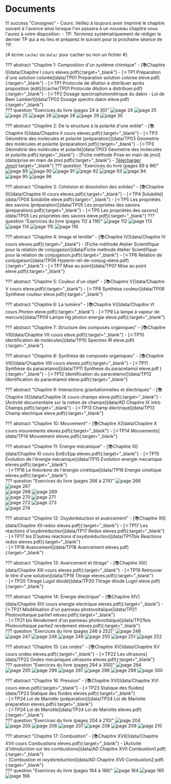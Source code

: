 # Documents


!!! success "Consignes"
    - Cours: Veillez à toujours avoir imprimé le chapitre suivant à l'avance ainsi lorsque l'on passera à un nouveau chapitre vous l'aurez à votre disposition.
    - TP: Terminez systématiquement de rédiger le dernier TP qui a eu lieu et préparez le suivant pour la prochaine séance de TP. 


{# écrire `cache/` ou `data/` pour cacher ou non un fichier #} 

??? abstract "Chapitre 1: Composition d'un système chimique"
    - [📚Chapitre I](data/Chapitre I cours eleves.pdf){:target="_blank"}
    - [⚛️TP1 Préparation d'une solution colorée](data/TP01 Preparation solution coloree eleve.pdf){:target="_blank"}
    - [⚛️TP1 Protocole de dilution à distribuer après proposition (édit)](cache/TP01 Protocole dilution a distribuer.pdf){:target="_blank"}
    - [⚛️TP2 Dosage spectrophotométrique du dakin - Loi de Beer Lambert](data/TP02 Dosage spectro dakin eleve.pdf){:target="_blank"}    
    ??? question "Exercices du livre (pages 24 à 30)"
        ![page 24](data/p24.png)
        ![page 25](data/p25.png)
        ![page 25](data/p25.png)
        ![page 26](data/p26.png)
        ![page 28](data/p28.png)
        ![page 29](data/p29.png)
        ![page 30](data/p30.png)

    
??? abstract "Chapitre 2: De la structure à la polarité d'une entité"
    - [📚Chapitre II](data/Chapitre II cours eleves.pdf){:target="_blank"}
    - [⚛️TP3  Géométrie des molécules et polarité (préparation)](data/TP03 Geometrie des molecules et polarite (preparation).pdf){:target="_blank"}
    - [⚛️TP3 Géométrie des molécules et polarité](data/TP03 Geometrie des molecules et polarite.pdf){:target="_blank"}
    - [Fiche méthode Prise en main de jmol](data/prise en main de jmol.pdf){:target="_blank"}
    - [Télécharger Jmol](http://sourceforge.net/projects/jmol/files/latest/download?source=files){:target="_blank"}
    ??? question "Exercices du livre (pages 89 à 96)"
        ![page 89](data/p89.png)
        ![page 90](data/p90.png)
        ![page 91](data/p91.png)
        ![page 92](data/p92.png)
        ![page 93](data/p93.png)
        ![page 94](data/p94.png)
        ![page 95](data/p95.png)
        ![page 96](data/p96.png)        
    
??? abstract "Chapitre 3: Cohésion et dissolution des solides"
    - [📚Chapitre III](data/Chapitre III cours eleves.pdf){:target="_blank"}
    - [⚛️TP4 Solubilité](data/TP04 Solubilite eleve.pdf){:target="_blank"}
    - [⚛️TP5 Les propriétés des savons (préparation)](data/TP05 Les proprietes des savons (preparation).pdf){:target="_blank"}
    - [⚛️TP5 Les propriétés des savons](data/TP05 Les proprietes des savons eleve.pdf){:target="_blank"}
    ??? question "Exercices du livre (pages 112 à 116)" 
        ![page 112](data/p112.png)
        ![page 113](data/p113.png)
        ![page 114](data/p114.png)
        ![page 115](data/p115.png)
        ![page 116](data/p116.png)

    
??? abstract "Chapitre 4: Image et lentille"
    - [📚Chapitre IV](data/Chapitre IV cours eleves.pdf){:target="_blank"}
    - [Fiche méthode Atelier Scientifique pour la relation de conjugaison](data/Fiche methode Atelier Scientifique pour la relation de conjugaison.pdf){:target="_blank"}
    - [⚛️TP6 Relation de conjugaison](data/TP06 Hyperm-rel-de-conjug-eleve.pdf){:target="_blank"}
    - [⚛️TP7 Mise au point](data/TP07 Mise au point eleve.pdf){:target="_blank"}



??? abstract "Chapitre 5: Couleur d'un objet"
    - [📚Chapitre V](data/Chapitre V cours eleve.pdf){:target="_blank"}
    - [⚛️TP8 Synthèse couleur](data/TP08 Synthese couleur eleve.pdf){:target="_blank"}

 
??? abstract "Chapitre 6: La lumière"
    - [📚Chapitre VI](data/Chapitre VI cours Photon eleve.pdf){:target="_blank"}
    - [⚛️TP9 La lampe à vapeur de mercure](data/TP09 Lampe Hg photon energie eleve.pdf){:target="_blank"}
 
??? abstract "Chapitre 7: Structure des composés organiques"
    - [📚Chapitre VII](data/Chapitre VII cours eleve.pdf){:target="_blank"}
    - [⚛️TP10 Identification de molécules](data/TP10 Spectres IR eleve.pdf){:target="_blank"}
 
 
??? abstract "Chapitre 8: Synthèse de composés organiques"
    - [📚Chapitre VIII](data/Chapitre VIII cours eleves.pdf){:target="_blank"}
    - [⚛️TP11 Synthèse du paracetamol](data/TP11 Synthese du paracetamol eleve.pdf      ){:target="_blank"}
    - [⚛️TP12 Identification du paracetamol](data/TP12 Identification du paracetamol eleve.pdf){:target="_blank"}
    
??? abstract "Chapitre 9: Interactions gravitationnelles et électriques"
    - [📚Chapitre IX](data/Chapitre IX cours champs eleve.pdf){:target="_blank"}
    - [Activité documentaire sur la notion de champs](data/AD Chapitre IX intro Champs.pdf){:target="_blank"}
    - [⚛️TP13 Champ électrique](data/TP13 Champ electrique eleve.pdf){:target="_blank"}    
 
??? abstract "Chapitre 10: Mouvement"
    - [📚Chapitre X](data/Chapitre X cours mouvements eleves.pdf){:target="_blank"}
    - [⚛️TP14 Mouvements](data/TP14 Mouvement eleves.pdf){:target="_blank"}    
    
??? abstract "Chapitre 11: Énergie mécanique"
    - [📚Chapitre XI](data/Chapitre XI cours EmEcEpp eleves.pdf){:target="_blank"}
    - [⚛️TP15 Évolution de l'énergie mécanique](data/TP15 Evolution energie mecanique eleves.pdf){:target="_blank"}    
    - [⚛️TP16 Le théorème de l'énergie cinétique](data/TP16 Energie cinetique eleves.pdf){:target="_blank"}        
    ??? question "Exercices du livre (pages 266 à 274)"
        ![page 266](data/p266.png)
        ![page 267](data/p267.png)        
        ![page 268](data/p268.png)
        ![page 269](data/p269.png)        
        ![page 270](data/p270.png)
        ![page 271](data/p271.png)        
        ![page 272](data/p272.png)
        ![page 273](data/p273.png)        
        ![page 274](data/p274.png)

 
??? abstract "Chapitre 12: Oxydoréduction et avancement"
    - [📚Chapitre XII](data/Chapitre XII redox eleves.pdf){:target="_blank"}
    - [⚛️TP17 Les réactions d'oxydoréduction](data/TP17 Redox  eleves.pdf){:target="_blank"}    
    - [⚛️TP17 bis D’autres réactions d'oxydoréduction](data/TP17bis Reactions redox eleves.pdf){:target="_blank"}    
    - [⚛️TP18 Avancement](data/TP18 Avancement eleves.pdf){:target="_blank"}        

 
??? abstract "Chapitre 13: Avancement et titrage"
    - [📚Chapitre XIII](data/Chapitre XIII cours eleves.pdf){:target="_blank"}
    - [⚛️TP19 Retrouver le titre d'une solution](data/TP19 Titrage eleves.pdf){:target="_blank"}    
    - [⚛️TP20 Titrage Lugol diiode](data/TP20 Titrage diiode Lugol eleve.pdf){:target="_blank"}    

 
??? abstract "Chapitre 14: Énergie électrique"
    - [📚Chapitre XIV](data/Chapitre XIV cours energie electrique eleves.pdf){:target="_blank"}
    - [⚛️TP21 Modélisation d'un panneau photovoltaïque](data/TP21 Photovoltaique partie1 eleves.pdf){:target="_blank"}    
    - [⚛️TP21 bis Rendement d'un panneau photovoltaïque](data/TP21bis Photovoltaique partie2 rendement eleves.pdf){:target="_blank"}    
    ??? question "Exercices du livre (pages 246 à 252)"
        ![page 246](data/p246.png)
        ![page 247](data/p247.png)
        ![page 248](data/p248.png)
        ![page 249](data/p249.png)
        ![page 250](data/p250.png)
        ![page 251](data/p251.png)
        ![page 252](data/p252.png)

 
??? abstract "Chapitre 15: Les ondes"
    - [📚Chapitre XV](data/Chapitre XV cours ondes eleves.pdf){:target="_blank"}
    - [⚛️TP22 Les ultrasons](data/TP22 Ondes mecaniques ultrasons eleves.pdf){:target="_blank"}    
    ??? question "Exercices du livre (pages 294 à 300)"
        ![page 294](data/p294.png)
        ![page 295](data/p295.png)
        ![page 296](data/p296.png)
        ![page 297](data/p297.png)
        ![page 298](data/p298.png)
        ![page 299](data/p299.png)
        ![page 300](data/p300.png)

??? abstract "Chapitre 16: Pression"
    - [📚Chapitre XVI](data/Chapitre XVI cours eleve.pdf){:target="_blank"}
    - [⚛️TP23 Statique des fluides](data/TP23 Statique des fluides eleves.pdf){:target="_blank"}    
    - [⚛️TP24 Loi de Mariotte (préparation)](data/TP24 Loi de Mariotte preparation eleves.pdf){:target="_blank"}    
    - [⚛️TP24 Loi de Mariotte](data/TP24 Loi de Mariotte eleves.pdf){:target="_blank"}        
    ??? question "Exercices du livre (pages 204 à 210)"
        ![page 204](data/p204.png)
        ![page 205](data/p205.png)
        ![page 206](data/p206.png)
        ![page 207](data/p207.png)
        ![page 208](data/p208.png)
        ![page 209](data/p209.png)
        ![page 210](data/p210.png)

??? abstract "Chapitre 17: Combustion"
    - [📚Chapitre XVII](data/Chapitre XVII cours Combustions eleves.pdf){:target="_blank"}
    - [Activité d'introduction sur les combustions](data/AD Chapitre XVII Combustion1.pdf){:target="_blank"}    
    - [Combustion et oxydoréduction](data/AD Chapitre XVII Combustion2.pdf){:target="_blank"}    
    ??? question "Exercices du livre (pages 164 à 166)"
        ![page 164](data/p164.png)
        ![page 165](data/p165.png)
        ![page 166](data/p166.png)


